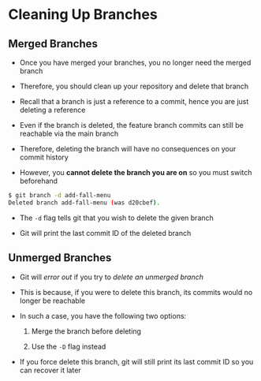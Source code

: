 # Cleaning Up Branches

## Merged Branches

- Once you have merged your branches, you no longer need the merged branch

- Therefore, you should clean up your repository and delete that branch

- Recall that a branch is just a reference to a commit, hence you are just deleting
a reference

- Even if the branch is deleted, the feature branch commits can still be reachable
via the main branch

- Therefore, deleting the branch will have no consequences on your commit history

- However, you **cannot delete the branch you are on** so you must switch beforehand

```bash
$ git branch -d add-fall-menu
Deleted branch add-fall-menu (was d20cbef).
```

- The ```-d``` flag tells git that you wish to delete the given branch

- Git will print the last commit ID of the deleted branch

## Unmerged Branches

- Git will *error out* if you try to *delete an unmerged branch*

- This is because, if you were to delete this branch, its commits would no longer
be reachable

- In such a case, you have the following two options:

    1. Merge the branch before deleting

    2. Use the ```-D``` flag instead

- If you force delete this branch, git will still print its last commit ID so you
can recover it later
